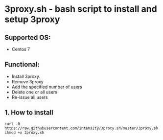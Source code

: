 # 3proxy.sh - bash script to install and setup 3proxy

## Supported OS:
* Centos 7

## Functional:
* Install 3proxy.
* Remove 3proxy
* Add the specified number of users
* Delete one or all users
* Re-issue all users

## 1. How to install

```
curl -O https://raw.githubusercontent.com/intens1ty/3proxy.sh/master/3proxy.sh
chmod +x 3proxy.sh
```
